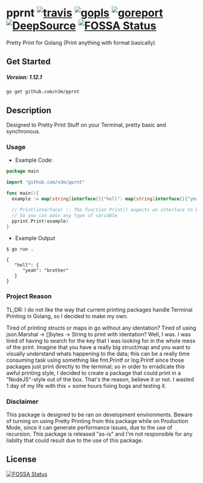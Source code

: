 # pprnt [![travis](https://travis-ci.com/n3m/pprnt.svg?branch=master)](https://travis-ci.com/github/n3m/pprnt) [![gopls](https://pkg.go.dev/badge/github.com/n3m/pprnt)](https://pkg.go.dev/github.com/n3m/pprnt) [![goreport](https://goreportcard.com/badge/github.com/n3m/pprnt)](https://goreportcard.com/report/github.com/n3m/pprnt) [![DeepSource](https://deepsource.io/gh/n3m/pprnt.svg/?label=active+issues&show_trend=true&token=gVR2BcDE_9N2GxrutCr1T202)](https://deepsource.io/gh/n3m/pprnt/?ref=repository-badge) [![FOSSA Status](https://app.fossa.com/api/projects/git%2Bgithub.com%2Fn3m%2Fpprnt.svg?type=shield)](https://app.fossa.com/projects/git%2Bgithub.com%2Fn3m%2Fpprnt?ref=badge_shield)

Pretty Print for Golang (Print anything with format basically)

## Get Started

##### Version: 1.12.1

`go get github.com/n3m/pprnt`

## Description

Designed to Pretty Print Stuff on your Terminal, pretty basic and synchronous.

### Usage

- Example Code:

```go
package main

import "github.com/n3m/pprnt"

func main(){
  example := map[string]interface{}{"hell": map[string]interface{}{"yeah":"brother"}}

  // Print(interface) :: The function Print() expects an interface to be passed as parameters
  // So you can pass any type of variable
  pprint.Print(example)
}
```

- Example Output

```
$ go run .

{
   "hell": {
      "yeah": "brother"
   }
}
```

### Project Reason

TL;DR: I do not like the way that current printing packages handle Terminal Printing in Golang, so I decided to make my own.

Tired of printing structs or maps in go without any identation? Tired of using json.Marshal -> []bytes -> String to print with identation?
Well, I was. I was tired of having to search for the key that I was looking for in the whole mess of the print.
Imagine that you have a really big struct/map and you want to visually understand whats happening to the data; this can be a really time consuming task using something like fmt.Printf or log.Printf since those packages just print directly to the terminal; so in order to erradicate this awful printing style, I decided to create a package that could print in a "NodeJS"-style out of the box. That's the reason, believe it or not. I wasted 1 day of my life with this + some hours fixing bugs and testing it.

### Disclaimer

This package is designed to be ran on development environments. Beware of turning on using Pretty Printing from this package while on Production Mode, since it can generate performance issues, due to the use of recursion.
This package is released "as-is" and I'm not responsible for any liabilty that could result due to the use of this package.


## License
[![FOSSA Status](https://app.fossa.com/api/projects/git%2Bgithub.com%2Fn3m%2Fpprnt.svg?type=large)](https://app.fossa.com/projects/git%2Bgithub.com%2Fn3m%2Fpprnt?ref=badge_large)
